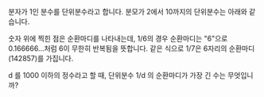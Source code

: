 분자가 1인 분수를 단위분수라고 합니다. 분모가 2에서 10까지의 단위분수는 아래와 같습니다.


숫자 위에 찍힌 점은 순환마디를 나타내는데, 1/6의 경우 순환마디는 "6"으로 0.166666...처럼 6이 무한히 반복됨을 뜻합니다. 같은 식으로 1/7은 6자리의 순환마디(142857)를 가집니다.

d 를 1000 이하의 정수라고 할 때, 단위분수 1/d 의 순환마디가 가장 긴 수는 무엇입니까?